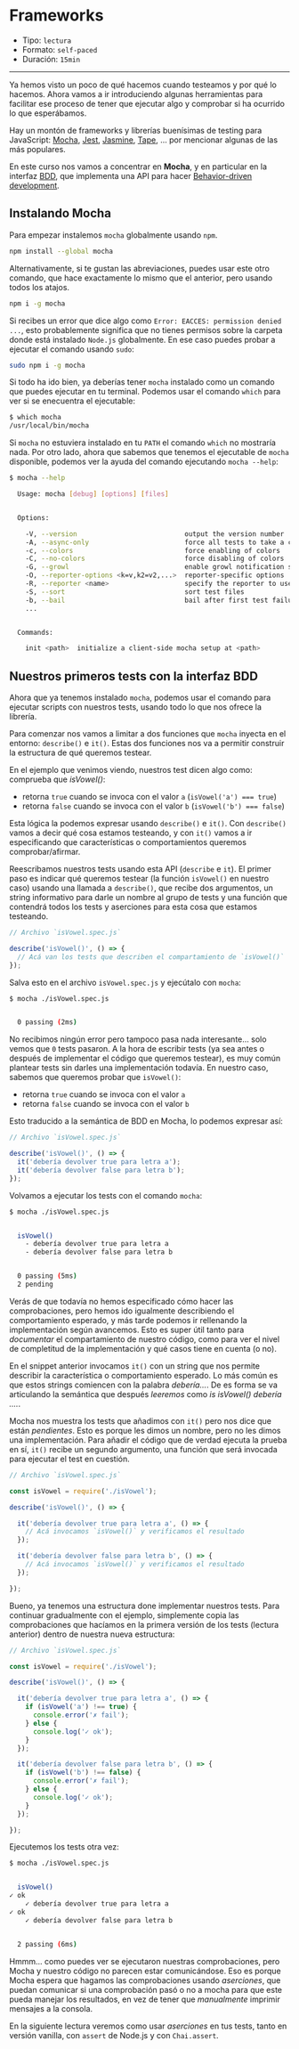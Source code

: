 # Frameworks

* Tipo: `lectura`
* Formato: `self-paced`
* Duración: `15min`

***

Ya hemos visto un poco de qué hacemos cuando testeamos y por qué lo hacemos.
Ahora vamos a ir introduciendo algunas herramientas para facilitar ese proceso
de tener que ejecutar algo y comprobar si ha ocurrido lo que esperábamos.

Hay un montón de frameworks y librerías buenísimas de testing para JavaScript:
[Mocha](https://mochajs.org/), [Jest](https://facebook.github.io/jest/),
[Jasmine](https://jasmine.github.io/), [Tape](https://github.com/substack/tape),
... por mencionar algunas de las más populares.

En este curso nos vamos a concentrar en **Mocha**, y en particular en la
interfaz [BDD](https://mochajs.org/#bdd), que implementa una API para hacer
[Behavior-driven development](https://en.wikipedia.org/wiki/Behavior-driven_development).

## Instalando Mocha

Para empezar instalemos `mocha` globalmente usando `npm`.

```sh
npm install --global mocha
```

Alternativamente, si te gustan las abreviaciones, puedes usar este otro comando,
que hace exactamente lo mismo que el anterior, pero usando todos los atajos.

```sh
npm i -g mocha
```

Si recibes un error que dice algo como `Error: EACCES: permission denied ...`,
esto probablemente significa que no tienes permisos sobre la carpeta donde está
instalado `Node.js` globalmente. En ese caso puedes probar a ejecutar el comando
usando `sudo`:

```sh
sudo npm i -g mocha
```

Si todo ha ido bien, ya deberías tener `mocha` instalado como un comando que
puedes ejecutar en tu terminal. Podemos usar el comando `which` para ver si se
enecuentra el ejecutable:

```sh
$ which mocha
/usr/local/bin/mocha
```

Si `mocha` no estuviera instalado en tu `PATH` el comando `which` no mostraría
nada. Por otro lado, ahora que sabemos que tenemos el ejecutable de `mocha`
disponible, podemos ver la ayuda del comando ejecutando `mocha --help`:

```sh
$ mocha --help

  Usage: mocha [debug] [options] [files]


  Options:

    -V, --version                           output the version number
    -A, --async-only                        force all tests to take a callback (async) or return a promise
    -c, --colors                            force enabling of colors
    -C, --no-colors                         force disabling of colors
    -G, --growl                             enable growl notification support
    -O, --reporter-options <k=v,k2=v2,...>  reporter-specific options
    -R, --reporter <name>                   specify the reporter to use
    -S, --sort                              sort test files
    -b, --bail                              bail after first test failure
    ...


  Commands:

    init <path>  initialize a client-side mocha setup at <path>
```

## Nuestros primeros tests con la interfaz BDD

Ahora que ya tenemos instalado `mocha`, podemos usar el comando para ejecutar
scripts con nuestros tests, usando todo lo que nos ofrece la librería.

Para comenzar nos vamos a limitar a dos funciones que `mocha` inyecta en el
entorno: `describe()` e `it()`. Estas dos funciones nos va a permitir construir
la estructura de qué queremos testear.

En el ejemplo que venimos viendo, nuestros test dicen algo como: comprueba que
_isVowel()_:

* retorna `true` cuando se invoca con el valor `a` (`isVowel('a') === true`)
* retorna `false` cuando se invoca con el valor `b` (`isVowel('b') === false`)

Esta lógica la podemos expresar usando `describe()` e `it()`. Con `describe()`
vamos a decir qué cosa estamos testeando, y con `it()` vamos a ir especificando
que características o comportamientos queremos comprobar/afirmar.

Reescribamos nuestros tests usando esta API (`describe` e `it`). El primer paso
es indicar qué queremos testear (la función `isVowel()` en nuestro caso) usando
una llamada a `describe()`, que recibe dos argumentos, un string informativo
para darle un nombre al grupo de tests y una función que contendrá todos los
tests y aserciones para esta cosa que estamos testeando.

```js
// Archivo `isVowel.spec.js`

describe('isVowel()', () => {
  // Acá van los tests que describen el compartamiento de `isVowel()`
});
```

Salva esto en el archivo `isVowel.spec.js` y ejecútalo con `mocha`:

```sh
$ mocha ./isVowel.spec.js


  0 passing (2ms)

```

No recibimos ningún error pero tampoco pasa nada interesante... solo vemos que
`0` tests pasaron. A la hora de escribir tests (ya sea antes o después de
implementar el código que queremos testear), es muy común plantear tests sin
darles una implementación todavía. En nuestro caso, sabemos que queremos probar
que `isVowel()`:

* retorna `true` cuando se invoca con el valor `a`
* retorna `false` cuando se invoca con el valor `b`

Esto traducido a la semántica de BDD en Mocha, lo podemos expresar así:

```js
// Archivo `isVowel.spec.js`

describe('isVowel()', () => {
  it('debería devolver true para letra a');
  it('debería devolver false para letra b');
});
```

Volvamos a ejecutar los tests con el comando `mocha`:

```sh
$ mocha ./isVowel.spec.js


  isVowel()
    - debería devolver true para letra a
    - debería devolver false para letra b


  0 passing (5ms)
  2 pending

```

Verás de que todavía no hemos especificado cómo hacer las comprobaciones, pero
hemos ido igualmente describiendo el comportamiento esperado, y más tarde
podemos ir rellenando la implementación según avancemos. Esto es super útil
tanto para _documentar_ el compartamiento de nuestro código, como para ver el
nivel de completitud de la implementación y qué casos tiene en cuenta (o no).

En el snippet anterior invocamos `it()` con un string que nos permite describir
la característica o comportamiento esperado. Lo más común es que estos strings
comiencen con la palabra _debería..._. De es forma se va articulando la
semántica que después _leeremos_ como _is isVowel() debería ...._.

Mocha nos muestra los tests que añadimos con `it()` pero nos dice que están
_pendientes_. Esto es porque les dimos un nombre, pero no les dimos una
implementación. Para añadir el código que de verdad ejecuta la prueba en sí,
`it()` recibe un segundo argumento, una función que será invocada para ejecutar
el test en cuestión.

```js
// Archivo `isVowel.spec.js`

const isVowel = require('./isVowel');

describe('isVowel()', () => {

  it('debería devolver true para letra a', () => {
    // Acá invocamos `isVowel()` y verificamos el resultado
  });

  it('debería devolver false para letra b', () => {
    // Acá invocamos `isVowel()` y verificamos el resultado
  });

});
```

Bueno, ya tenemos una estructura done implementar nuestros tests. Para continuar
gradualmente con el ejemplo, simplemente copia las comprobaciones que hacíamos
en la primera versión de los tests (lectura anterior) dentro de nuestra nueva
estructura:

```js
// Archivo `isVowel.spec.js`

const isVowel = require('./isVowel');

describe('isVowel()', () => {

  it('debería devolver true para letra a', () => {
    if (isVowel('a') !== true) {
      console.error('✗ fail');
    } else {
      console.log('✓ ok');
    }
  });

  it('debería devolver false para letra b', () => {
    if (isVowel('b') !== false) {
      console.error('✗ fail');
    } else {
      console.log('✓ ok');
    }
  });

});
```

Ejecutemos los tests otra vez:

```sh
$ mocha ./isVowel.spec.js


  isVowel()
✓ ok
    ✓ debería devolver true para letra a
✓ ok
    ✓ debería devolver false para letra b


  2 passing (6ms)

```

Hmmm... como puedes ver se ejecutaron nuestras comprobaciones, pero Mocha y
nuestro código no parecen estar comunicándose. Eso es porque Mocha espera que
hagamos las comprobaciones usando _aserciones_, que puedan comunicar si una
comprobación pasó o no a mocha para que este pueda manejar los resultados, en
vez de tener que _manualmente_ imprimir mensajes a la consola.

En la siguiente lectura veremos como usar _aserciones_ en tus tests, tanto en
versión vanilla, con `assert` de Node.js y con `Chai.assert`.

